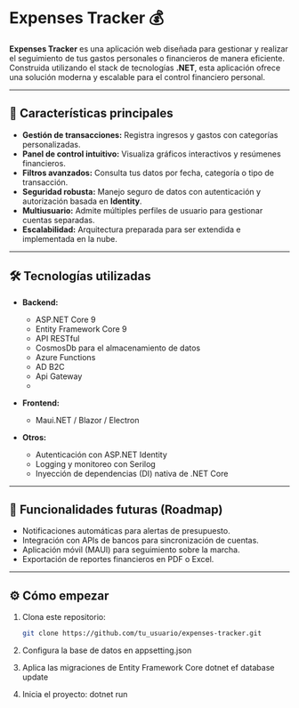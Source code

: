 # Expenses Tracker 💰

**Expenses Tracker** es una aplicación web diseñada para gestionar y realizar el seguimiento de tus gastos personales o financieros de manera eficiente. Construida utilizando el stack de tecnologías **.NET**, esta aplicación ofrece una solución moderna y escalable para el control financiero personal.

---

## 🚀 Características principales

- **Gestión de transacciones:** Registra ingresos y gastos con categorías personalizadas.
- **Panel de control intuitivo:** Visualiza gráficos interactivos y resúmenes financieros.
- **Filtros avanzados:** Consulta tus datos por fecha, categoría o tipo de transacción.
- **Seguridad robusta:** Manejo seguro de datos con autenticación y autorización basada en **Identity**.
- **Multiusuario:** Admite múltiples perfiles de usuario para gestionar cuentas separadas.
- **Escalabilidad:** Arquitectura preparada para ser extendida e implementada en la nube.

---

## 🛠️ Tecnologías utilizadas

- **Backend:**
  - ASP.NET Core 9
  - Entity Framework Core 9
  - API RESTful
  - CosmosDb para el almacenamiento de datos
  - Azure Functions
  - AD B2C
  - Api Gateway
  - 

- **Frontend:**
  - Maui.NET / Blazor / Electron

- **Otros:**
  - Autenticación con ASP.NET Identity
  - Logging y monitoreo con Serilog
  - Inyección de dependencias (DI) nativa de .NET Core

---

## 🎯 Funcionalidades futuras (Roadmap)

- Notificaciones automáticas para alertas de presupuesto.
- Integración con APIs de bancos para sincronización de cuentas.
- Aplicación móvil (MAUI) para seguimiento sobre la marcha.
- Exportación de reportes financieros en PDF o Excel.

---

## ⚙️ Cómo empezar

1. Clona este repositorio:  
   ```bash
   git clone https://github.com/tu_usuario/expenses-tracker.git

2. Configura la base de datos en appsetting.json

3. Aplica las migraciones de Entity Framework Core
    dotnet ef database update

4. Inicia el proyecto:
    dotnet run

